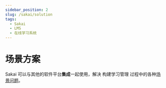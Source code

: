 ```yaml
---
sidebar_position: 2
slug: /sakai/solution
tags:
  - Sakai
  - LMS
  - 在线学习系统
---
```


# 场景方案

Sakai 可以与其他的软件平台**集成**一起使用，解决 构建学习管理 过程中的各种[场景问题](#)。


